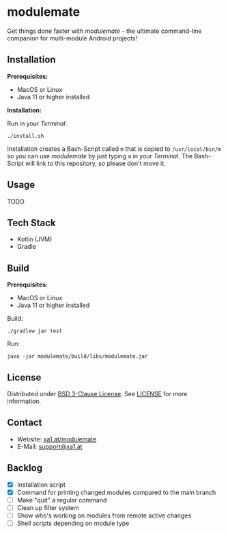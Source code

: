 # modulemate

Get things done faster with _modulemate_ - the ultimate command-line companion for multi-module Android projects!

## Installation

**Prerequisites:**

- MacOS or Linux
- Java 11 or higher installed

**Installation:**

Run in your _Terminal_:
```shell
./install.sh
```

Installation creates a Bash-Script called `m` that is copied to `/usr/local/bin/m` so you can use _modulemate_ by just typing `m` in your _Terminal_.
The Bash-Script will link to this repository, so please don't move it.

## Usage

TODO

## Tech Stack

- Kotlin (JVM)
- Gradle

## Build

**Prerequisites:**

- MacOS or Linux
- Java 11 or higher installed

Build:

```shell
./gradlew jar test
```

Run:

```shell
java -jar modulemate/build/libs/modulemate.jar
```

## License

Distributed under [BSD 3-Clause License](LICENSE). See [LICENSE](LICENSE) for more information.

## Contact

- Website: [xa1.at/modulemate](https://xa1.at/modulemate/)
- E-Mail: [support@xa1.at](mailto:support@xa1.at?subject=modulemate)

## Backlog

- [x] Installation script
- [x] Command for printing changed modules compared to the main branch
- [ ] Make "quit" a regular command
- [ ] Clean up filter system
- [ ] Show who's working on modules from remote active changes
- [ ] Shell scripts depending on module type
